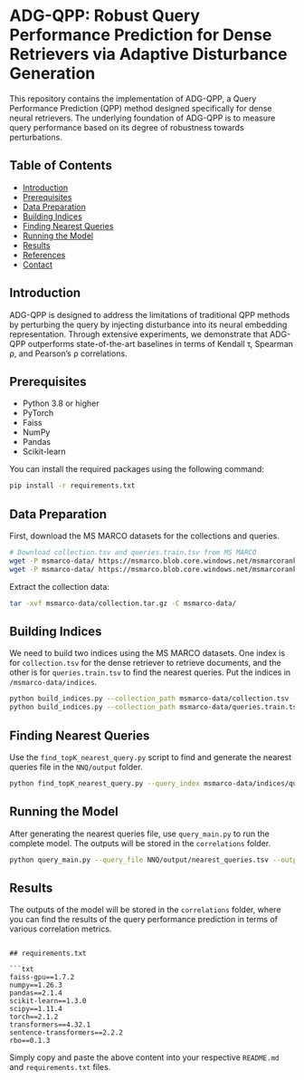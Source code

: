 
# ADG-QPP: Robust Query Performance Prediction for Dense Retrievers via Adaptive Disturbance Generation

This repository contains the implementation of ADG-QPP, a Query Performance Prediction (QPP) method designed specifically for dense neural retrievers. The underlying foundation of ADG-QPP is to measure query performance based on its degree of robustness towards perturbations.

## Table of Contents
- [Introduction](#introduction)
- [Prerequisites](#prerequisites)
- [Data Preparation](#data-preparation)
- [Building Indices](#building-indices)
- [Finding Nearest Queries](#finding-nearest-queries)
- [Running the Model](#running-the-model)
- [Results](#results)
- [References](#references)
- [Contact](#contact)

## Introduction

ADG-QPP is designed to address the limitations of traditional QPP methods by perturbing the query by injecting disturbance into its neural embedding representation. Through extensive experiments, we demonstrate that ADG-QPP outperforms state-of-the-art baselines in terms of Kendall τ, Spearman ρ, and Pearson’s ρ correlations.

## Prerequisites

- Python 3.8 or higher
- PyTorch
- Faiss
- NumPy
- Pandas
- Scikit-learn

You can install the required packages using the following command:

```bash
pip install -r requirements.txt
```

## Data Preparation

First, download the MS MARCO datasets for the collections and queries.

```bash
# Download collection.tsv and queries.train.tsv from MS MARCO
wget -P msmarco-data/ https://msmarco.blob.core.windows.net/msmarcoranking/collection.tar.gz
wget -P msmarco-data/ https://msmarco.blob.core.windows.net/msmarcoranking/queries.train.tsv
```

Extract the collection data:

```bash
tar -xvf msmarco-data/collection.tar.gz -C msmarco-data/
```

## Building Indices

We need to build two indices using the MS MARCO datasets. One index is for `collection.tsv` for the dense retriever to retrieve documents, and the other is for `queries.train.tsv` to find the nearest queries. Put the indices in `/msmarco-data/indices`.

```bash
python build_indices.py --collection_path msmarco-data/collection.tsv --output_dir msmarco-data/indices --index_type document
python build_indices.py --collection_path msmarco-data/queries.train.tsv --output_dir msmarco-data/indices --index_type query
```

## Finding Nearest Queries

Use the `find_topK_nearest_query.py` script to find and generate the nearest queries file in the `NNQ/output` folder.

```bash
python find_topK_nearest_query.py --query_index msmarco-data/indices/query_index --output_dir NNQ/output
```

## Running the Model

After generating the nearest queries file, use `query_main.py` to run the complete model. The outputs will be stored in the `correlations` folder.

```bash
python query_main.py --query_file NNQ/output/nearest_queries.tsv --output_dir correlations
```

## Results

The outputs of the model will be stored in the `correlations` folder, where you can find the results of the query performance prediction in terms of various correlation metrics.


```

## requirements.txt

```txt
faiss-gpu==1.7.2
numpy==1.26.3
pandas==2.1.4
scikit-learn==1.3.0
scipy==1.11.4
torch==2.1.2
transformers==4.32.1
sentence-transformers==2.2.2
rbo==0.1.3
```

Simply copy and paste the above content into your respective `README.md` and `requirements.txt` files.

